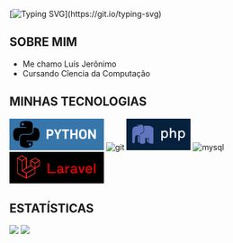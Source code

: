 [![Typing SVG](https://readme-typing-svg.herokuapp.com/?color=ffffff&size=35&vCenter=true&width=1000&lines=Hello+World+&#128406;)](https://git.io/typing-svg)

## SOBRE MIM
* Me chamo Luís Jerônimo
* Cursando Cîencia da Computação

## MINHAS TECNOLOGIAS
<div style = "display: inline_block">
<img src="img/python.svg" alt="python">
      
<img src="https://img.shields.io/badge/GIT-E44C30?style=for-the-badge&logo=git&logoColor=white" alt="git">

<img src="img/php.svg" alt="git">

<img src="https://img.shields.io/badge/MySQL-4479A1.svg?style=for-the-badge&logo=MySQL&logoColor=white" alt="mysql">

<img src="img/laravel.svg" alt="Laravel">
</div> 

## ESTATÍSTICAS
<div>  
      <img height="160em" src="https://github-readme-stats.vercel.app/api?username=luisjro16&show_icons=true&theme=github_dark"/>
      <img height="160em" src="https://github-readme-stats-gb9t.vercel.app/api/top-langs/?username=luisjro16&layout=compact&hide_border=true&show_icons=true&langs_count=6&theme=github_dark"/>
</div>